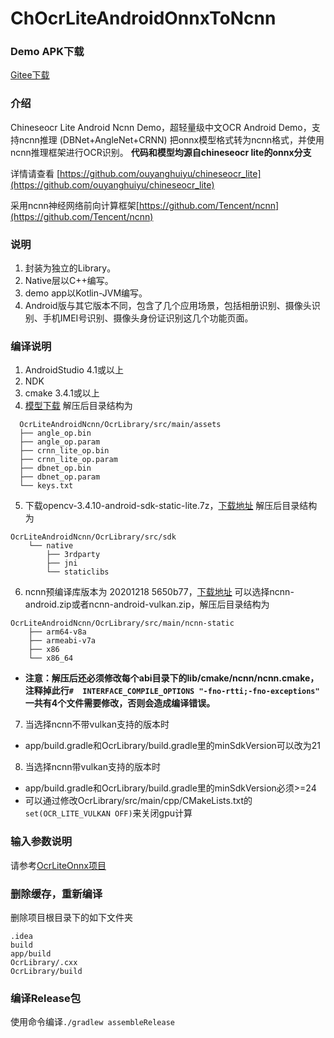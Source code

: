 # ChOcrLiteAndroidOnnxToNcnn

### Demo APK下载
[Gitee下载](https://gitee.com/benjaminwan/ocr-lite-android-ncnn/releases)

### 介绍
Chineseocr Lite Android Ncnn Demo，超轻量级中文OCR Android Demo，支持ncnn推理 (DBNet+AngleNet+CRNN)
把onnx模型格式转为ncnn格式，并使用ncnn推理框架进行OCR识别。
**代码和模型均源自chineseocr lite的onnx分支**

详情请查看 [https://github.com/ouyanghuiyu/chineseocr_lite](https://github.com/ouyanghuiyu/chineseocr_lite)

采用ncnn神经网络前向计算框架[https://github.com/Tencent/ncnn](https://github.com/Tencent/ncnn)

### 说明
1. 封装为独立的Library。
2. Native层以C++编写。
3. demo app以Kotlin-JVM编写。
4. Android版与其它版本不同，包含了几个应用场景，包括相册识别、摄像头识别、手机IMEI号识别、摄像头身份证识别这几个功能页面。

### 编译说明
1. AndroidStudio 4.1或以上
2. NDK
3. cmake 3.4.1或以上
4. [模型下载](https://github.com/ouyanghuiyu/chineseocr_lite/tree/onnx/models_ncnn)
解压后目录结构为
```
  OcrLiteAndroidNcnn/OcrLibrary/src/main/assets
  ├── angle_op.bin
  ├── angle_op.param
  ├── crnn_lite_op.bin
  ├── crnn_lite_op.param
  ├── dbnet_op.bin
  ├── dbnet_op.param
  └── keys.txt
  ```
5. 下载opencv-3.4.10-android-sdk-static-lite.7z，[下载地址](https://gitee.com/benjaminwan/ocr-lite-android-ncnn/releases/1.0.0.20201007)
解压后目录结构为
```
OcrLiteAndroidNcnn/OcrLibrary/src/sdk
    └── native
        ├── 3rdparty
        ├── jni
        └── staticlibs
```

6. ncnn预编译库版本为 20201218 5650b77，[下载地址](https://github.com/Tencent/ncnn/releases/tag/20201218)
可以选择ncnn-android.zip或者ncnn-android-vulkan.zip，解压后目录结构为
```
OcrLiteAndroidNcnn/OcrLibrary/src/main/ncnn-static
    ├── arm64-v8a
    ├── armeabi-v7a
    ├── x86
    └── x86_64
```
* **注意：解压后还必须修改每个abi目录下的lib/cmake/ncnn/ncnn.cmake，注释掉此行```#  INTERFACE_COMPILE_OPTIONS "-fno-rtti;-fno-exceptions"```
一共有4个文件需要修改，否则会造成编译错误。**

7. 当选择ncnn不带vulkan支持的版本时
* app/build.gradle和OcrLibrary/build.gradle里的minSdkVersion可以改为21

8. 当选择ncnn带vulkan支持的版本时
* app/build.gradle和OcrLibrary/build.gradle里的minSdkVersion必须>=24
* 可以通过修改OcrLibrary/src/main/cpp/CMakeLists.txt的```set(OCR_LITE_VULKAN OFF)```来关闭gpu计算

### 输入参数说明
请参考[OcrLiteOnnx项目](https://github.com/ouyanghuiyu/chineseocr_lite/tree/onnx/pc_projects/OcrLiteOnnx)

### 删除缓存，重新编译
删除项目根目录下的如下文件夹
```
.idea
build
app/build
OcrLibrary/.cxx
OcrLibrary/build
```
### 编译Release包
使用命令编译```./gradlew assembleRelease```

